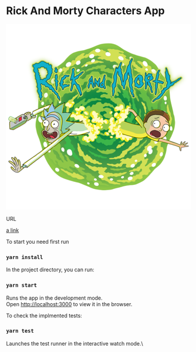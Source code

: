 # Rick And Morty Characters App

![plot](/src/assets/logo.png)

URL

[a link](https://rick-morty-characters-app-hb47.vercel.app/)

To start you need first run

### `yarn install`

In the project directory, you can run:

### `yarn start`

Runs the app in the development mode.\
Open [http://localhost:3000](http://localhost:3000) to view it in the browser.

To check the implmented tests:

### `yarn test`

Launches the test runner in the interactive watch mode.\
